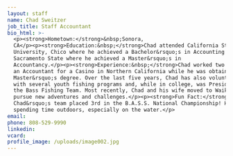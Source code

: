 ```yaml
---
layout: staff
name: Chad Sweitzer
job_title: Staff Accountant
bio_html: >-
  <p><strong>Hometown:</strong>&nbsp;Sonora,
  CA</p><p><strong>Education:&nbsp;</strong>Chad attended California State
  University, Chico where he achieved a Bachelor&rsquo;s in Accounting and later
  Sacramento State where he achieved a Master&rsquo;s in
  Accountancy.</p><p><strong>Experience:&nbsp;</strong>Chad worked two years as
  an Accountant for a Casino in Northern California while he was obtaining his
  Master&rsquo;s degree. Over the last five years, Chad has also volunteered
  with several youth fishing programs and, while in college, was President of
  the Bass Fishing Team. Most recently, Chad and his wife moved to Waikiki to
  pursue new adventures and challenges.</p><p><strong>Fun Fact:</strong>
  Chad&rsquo;s team placed 3rd in the B.A.S.S. National Championship! He enjoys
  spending time outdoors, especially on the water.</p>
email:
phone: 808-529-9990
linkedin:
vcard:
profile_image: /uploads/image002.jpg
---
```


